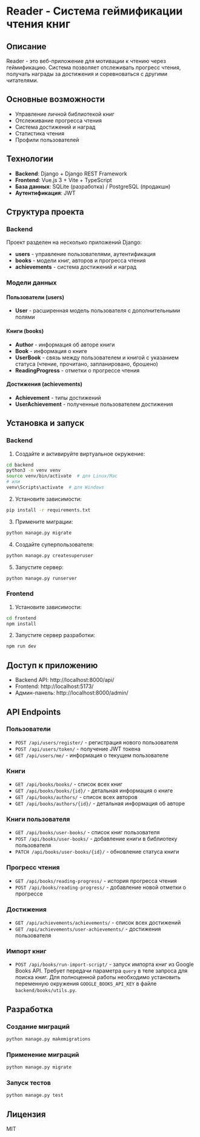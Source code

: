 # Reader - Система геймификации чтения книг

## Описание
Reader - это веб-приложение для мотивации к чтению через геймификацию. Система позволяет отслеживать прогресс чтения, получать награды за достижения и соревноваться с другими читателями.

## Основные возможности
- Управление личной библиотекой книг
- Отслеживание прогресса чтения
- Система достижений и наград
- Статистика чтения
- Профили пользователей

## Технологии
- **Backend**: Django + Django REST Framework
- **Frontend**: Vue.js 3 + Vite + TypeScript
- **База данных**: SQLite (разработка) / PostgreSQL (продакшн)
- **Аутентификация**: JWT

## Структура проекта

### Backend
Проект разделен на несколько приложений Django:

- **users** - управление пользователями, аутентификация
- **books** - модели книг, авторов и прогресса чтения
- **achievements** - система достижений и наград

### Модели данных

#### Пользователи (users)
- **User** - расширенная модель пользователя с дополнительными полями

#### Книги (books)
- **Author** - информация об авторе книги
- **Book** - информация о книге
- **UserBook** - связь между пользователем и книгой с указанием статуса (чтение, прочитано, запланировано, брошено)
- **ReadingProgress** - отметки о прогрессе чтения

#### Достижения (achievements)
- **Achievement** - типы достижений
- **UserAchievement** - полученные пользователем достижения

## Установка и запуск

### Backend
1. Создайте и активируйте виртуальное окружение:
```bash
cd backend
python3 -m venv venv
source venv/bin/activate  # для Linux/Mac
# или
venv\Scripts\activate  # для Windows
```

2. Установите зависимости:
```bash
pip install -r requirements.txt
```

3. Примените миграции:
```bash
python manage.py migrate
```

4. Создайте суперпользователя:
```bash
python manage.py createsuperuser
```

5. Запустите сервер:
```bash
python manage.py runserver
```

### Frontend
1. Установите зависимости:
```bash
cd frontend
npm install
```

2. Запустите сервер разработки:
```bash
npm run dev
```

## Доступ к приложению
- Backend API: http://localhost:8000/api/
- Frontend: http://localhost:5173/
- Админ-панель: http://localhost:8000/admin/

## API Endpoints

### Пользователи
- `POST /api/users/register/` - регистрация нового пользователя
- `POST /api/users/token/` - получение JWT токена
- `GET /api/users/me/` - информация о текущем пользователе

### Книги
- `GET /api/books/books/` - список всех книг
- `GET /api/books/books/{id}/` - детальная информация о книге
- `GET /api/books/authors/` - список всех авторов
- `GET /api/books/authors/{id}/` - детальная информация об авторе

### Книги пользователя
- `GET /api/books/user-books/` - список книг пользователя
- `POST /api/books/user-books/` - добавление книги в библиотеку пользователя
- `PATCH /api/books/user-books/{id}/` - обновление статуса книги

### Прогресс чтения
- `GET /api/books/reading-progress/` - история прогресса чтения
- `POST /api/books/reading-progress/` - добавление новой отметки о прогрессе

### Достижения
- `GET /api/achievements/achievements/` - список всех достижений
- `GET /api/achievements/user-achievements/` - достижения пользователя

### Импорт книг
- `POST /api/books/run-import-script/` - запуск импорта книг из Google Books API. Требует передачи параметра `query` в теле запроса для поиска книг. Для полноценной работы необходимо установить переменную окружения `GOOGLE_BOOKS_API_KEY` в файле `backend/books/utils.py`.

## Разработка

### Создание миграций
```bash
python manage.py makemigrations
```

### Применение миграций
```bash
python manage.py migrate
```

### Запуск тестов
```bash
python manage.py test
```

## Лицензия
MIT